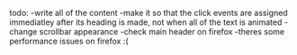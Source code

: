 todo:
-write all of the content
-make it so that the click events are assigned immediatley after its heading is made, not when all of the text is animated
-change scrollbar appearance
-check main header on firefox
-theres some performance issues on firefox :(
